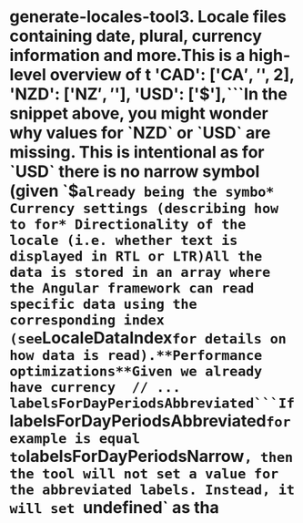 # generate-locales-tool3. Locale files containing date, plural, currency information and more.This is a high-level overview of t  'CAD': ['CA$', '$', 2],  'NZD': ['NZ$', '$'],  'USD': ['$'],```In the snippet above, you might wonder why values for `NZD` or `USD` are missing. This is intentional as for `USD` there is no narrow symbol (given `$` already being the symbo* Currency settings (describing how to for* Directionality of the locale (i.e. whether text is displayed in RTL or LTR)All the data is stored in an array where the Angular framework can read specific data using the corresponding index (see `LocaleDataIndex` for details on how data is read).**Performance optimizations**Given we already have currency  // ...  labelsForDayPeriodsAbbreviated```If `labelsForDayPeriodsAbbreviated` for example is equal to `labelsForDayPeriodsNarrow`, then the tool will not set a value for the abbreviated labels. Instead, it will set `undefined` as tha